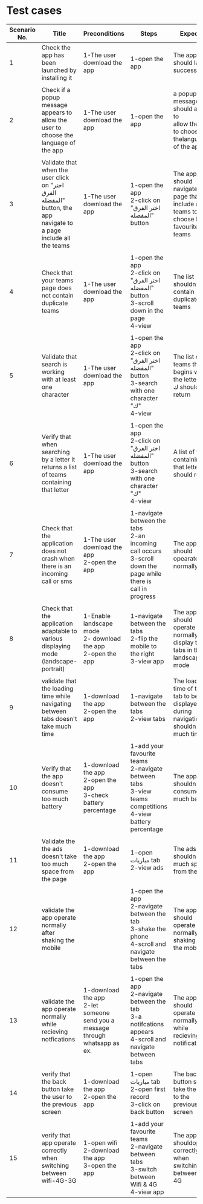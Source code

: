 # Test cases

| Scenario No. | Title                                                                                                                 | Preconditions                                                                        | Steps                                                                                                                 | Expected                                                                                         | Priority |
| ------------ | --------------------------------------------------------------------------------------------------------------------- | ------------------------------------------------------------------------------------ | --------------------------------------------------------------------------------------------------------------------- | ------------------------------------------------------------------------------------------------ | -------- |
| 1            | Check the app has been launched by installing it                                                                      | 1-The user download the app                                                          | 1-open the app<br>                                                                                                    | The app should launch successfully                                                               | High     |
|              |                                                                                                                       |                                                                                      |                                                                                                                       |                                                                                                  |          |
| 2            | Check if a popup message appears to allow the user to choose the<br>language of the app                               | 1-The user download the app                                                          | 1-open the app<br>                                                                                                    | a popup message should appear to<br>allow the user to choose thelanguage<br>of the app           | Medium   |
|              |                                                                                                                       |                                                                                      |                                                                                                                       |                                                                                                  |          |
| 3            | Validate that when the user click on "اختر الفرق المفضله" button, the app navigate to<br>a page include all the teams | 1-The user download the app                                                          | 1-open the app<br>2-click on "اختر الفرق المفضله" button                                                              | The app should navigate to a page that<br>include all the teams to choose his<br>favourite teams | High     |
|              |                                                                                                                       |                                                                                      |                                                                                                                       |                                                                                                  |          |
| 4            | Check that your teams page does not contain duplicate teams                                                           | 1-The user download the app                                                          | 1-open the app<br>2-click on "اختر الفرق المفضله" button<br>3-scroll down in the page<br>4-view                       | The list shouldn't contain duplicate teams                                                       | Low      |
|              |                                                                                                                       |                                                                                      |                                                                                                                       |                                                                                                  |          |
| 5            | Validate that search is working with at least one character                                                           | 1-The user download the app                                                          | 1-open the app<br>2-click on "اختر الفرق المفضله" button<br>3-search with one character "ك"<br>4-view                 | The list of teams that begins with the letter<br>ك should return                                 | Medium   |
|              |                                                                                                                       |                                                                                      |                                                                                                                       |                                                                                                  |          |
| 6            | Verify that when searching by a letter it returns a list of teams containing that letter                              | 1-The user download the app                                                          | 1-open the app<br>2-click on "اختر الفرق المفضله" button<br>3-search with one character "ك"<br>4-view                 | A list of team containing that letter should return                                              | Medium   |
|              |                                                                                                                       |                                                                                      |                                                                                                                       |                                                                                                  |          |
| 7            | Check that the application does not crash when there is an incoming call or sms                                       | 1-The user download the app<br>2-open the app                                        | 1-navigate between the tabs<br>2-an incoming call occurs<br>3-scroll down the page while there is<br>call in progress | The app should opearate normally                                                                 | High     |
|              |                                                                                                                       |                                                                                      |                                                                                                                       |                                                                                                  |          |
| 8            | Check that the application adaptable to various displaying mode (landscape-portrait)                                  | 1-Enable landscape mode<br>2- download the app<br>2-open the app                     | 1-navigate between the tabs<br>2-flip the mobile to the right<br>3-view app                                           | The app should operate normally and display the<br>tabs in the landscape mode                    | High     |
|              |                                                                                                                       |                                                                                      |                                                                                                                       |                                                                                                  |          |
| 9            | validate that the loading time while navigating between tabs doesn't take much time                                   | 1-download the app<br>2-open the app                                                 | 1-navigate between the tabs<br>2-view tabs                                                                            | The loading time of the tab to be displayed<br>during navigation shouldn't take much time        | Medium   |
|              |                                                                                                                       |                                                                                      |                                                                                                                       |                                                                                                  |          |
| 10           | Verify that the app doesn't consume too much battery                                                                  | 1-download the app<br>2-open the app<br>3-check battery percentage                   | 1-add your favourite teams<br>2-navigate between tabs<br>3-view teams competitions<br>4-view battery percentage       | The app shouldn't consume too much battery                                                       | Medium   |
|              |                                                                                                                       |                                                                                      |                                                                                                                       |                                                                                                  |          |
| 11           | Validate the the ads doesn't take too much space from the page                                                        | 1-download the app<br>2-open the app<br>                                             | 1-open مباريات tab<br>2-view ads                                                                                      | The ads shouldn't take much space from the page                                                  | Medium   |
|              |                                                                                                                       |                                                                                      |                                                                                                                       |                                                                                                  |          |
| 12           | validate the app operate normally after shaking the mobile                                                            |                                                                                      | 1-open the app<br>2-navigate between the tab<br>3-shake the phone<br>4-scroll and navigate between the tabs           | The app should operate normally after shaking<br>the mobile                                      | Medium   |
|              |                                                                                                                       |                                                                                      |                                                                                                                       |                                                                                                  |          |
| 13           | validate the app operate normally while recieving notfications                                                        | 1-download the app<br>2-let someone send you a<br>message through whatsapp as<br>ex. | 1-open the app<br>2-navigate between the tab<br>3-a notifcations appears<br>4-scroll and navigate between tabs        | The app should operate normally while recieving<br>notifications                                 | Medium   |
|              |                                                                                                                       |                                                                                      |                                                                                                                       |                                                                                                  |          |
| 14           | verify that the back button take the user to the previous screen                                                      | 1-download the app<br>2-open the app<br>                                             | 1-open مباريات tab<br>2-open first record<br>3-click on back button                                                   | The back button should take the user to the<br>previous screen                                   | Medium   |
|              |                                                                                                                       |                                                                                      |                                                                                                                       |                                                                                                  |          |
| 15           | verify that app operate correctly when switching between wifi-4G-3G                                                   | 1-open wifi<br>2-download the app<br>3-open the app<br>                              | 1-add your favourite teams<br>2-navigate between tabs<br>3-switch between Wifi & 4G<br>4-view app                     | The app shouldoperate correctly when switching<br>between wifi-4G                                | Medium   |
